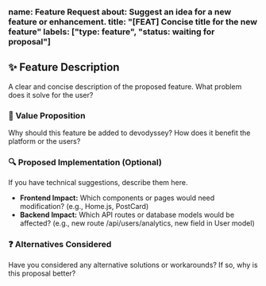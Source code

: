### name: Feature Request about: Suggest an idea for a new feature or enhancement. title: "[FEAT] Concise title for the new feature" labels: ["type: feature", "status: waiting for proposal"]

## ✨ Feature Description
A clear and concise description of the proposed feature. What problem does it solve for the user?

### 🎯 Value Proposition
Why should this feature be added to devodyssey? How does it benefit the platform or the users?

### 🔍 Proposed Implementation (Optional)
If you have technical suggestions, describe them here.

- **Frontend Impact:** Which components or pages would need modification? (e.g., Home.js, PostCard)
- **Backend Impact:** Which API routes or database models would be affected? (e.g., new route /api/users/analytics, new field in User model)

### ❓ Alternatives Considered
Have you considered any alternative solutions or workarounds? If so, why is this proposal better?
